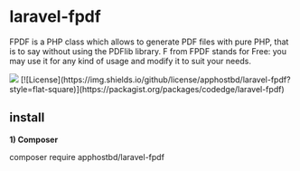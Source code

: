 # laravel-fpdf
FPDF is a PHP class which allows to generate PDF files with pure PHP, that is to say without using the PDFlib library. F from FPDF stands for Free: you may use it for any kind of usage and modify it to suit your needs.

<img src="https://img.shields.io/github/license/apphostbd/laravel-fpdf" />
[![License](https://img.shields.io/github/license/apphostbd/laravel-fpdf?style=flat-square)](https://packagist.org/packages/codedge/laravel-fpdf)
        
## install

**1) Composer**

composer require apphostbd/laravel-fpdf
